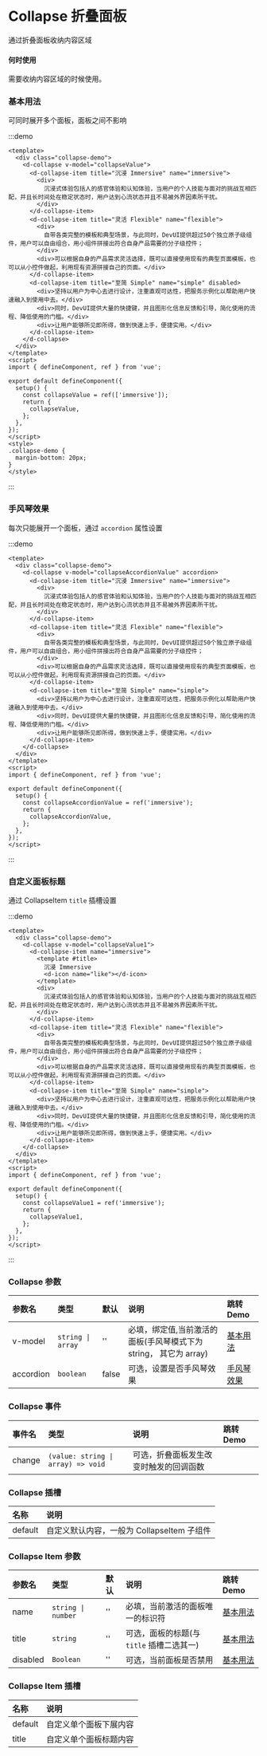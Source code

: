 # Collapse 折叠面板

通过折叠面板收纳内容区域

#### 何时使用

需要收纳内容区域的时候使用。

### 基本用法

可同时展开多个面板，面板之间不影响

:::demo

```vue
<template>
  <div class="collapse-demo">
    <d-collapse v-model="collapseValue">
      <d-collapse-item title="沉浸 Immersive" name="immersive">
        <div>
          沉浸式体验包括人的感官体验和认知体验，当用户的个人技能与面对的挑战互相匹配，并且长时间处在稳定状态时，用户达到心流状态并且不易被外界因素所干扰。
        </div>
      </d-collapse-item>
      <d-collapse-item title="灵活 Flexible" name="flexible">
        <div>
          自带各类完整的模板和典型场景，与此同时，DevUI提供超过50个独立原子级组件，用户可以自由组合，用小组件拼接出符合自身产品需要的分子级控件；
        </div>
        <div>可以根据自身的产品需求灵活选择，既可以直接使用现有的典型页面模板，也可以从小控件做起，利用现有资源拼接自己的页面。</div>
      </d-collapse-item>
      <d-collapse-item title="至简 Simple" name="simple" disabled>
        <div>坚持以用户为中心去进行设计，注重直观可达性，把服务示例化以帮助用户快速融入到使用中去。</div>
        <div>同时，DevUI提供大量的快捷键，并且图形化信息反馈和引导，简化使用的流程、降低使用的门槛。</div>
        <div>让用户能够所见即所得，做到快速上手，便捷实用。</div>
      </d-collapse-item>
    </d-collapse>
  </div>
</template>
<script>
import { defineComponent, ref } from 'vue';

export default defineComponent({
  setup() {
    const collapseValue = ref(['immersive']);
    return {
      collapseValue,
    };
  },
});
</script>
<style>
.collapse-demo {
  margin-bottom: 20px;
}
</style>
```

:::

### 手风琴效果

每次只能展开一个面板，通过 `accordion` 属性设置

:::demo

```vue
<template>
  <div class="collapse-demo">
    <d-collapse v-model="collapseAccordionValue" accordion>
      <d-collapse-item title="沉浸 Immersive" name="immersive">
        <div>
          沉浸式体验包括人的感官体验和认知体验，当用户的个人技能与面对的挑战互相匹配，并且长时间处在稳定状态时，用户达到心流状态并且不易被外界因素所干扰。
        </div>
      </d-collapse-item>
      <d-collapse-item title="灵活 Flexible" name="flexible">
        <div>
          自带各类完整的模板和典型场景，与此同时，DevUI提供超过50个独立原子级组件，用户可以自由组合，用小组件拼接出符合自身产品需要的分子级控件；
        </div>
        <div>可以根据自身的产品需求灵活选择，既可以直接使用现有的典型页面模板，也可以从小控件做起，利用现有资源拼接自己的页面。</div>
      </d-collapse-item>
      <d-collapse-item title="至简 Simple" name="simple">
        <div>坚持以用户为中心去进行设计，注重直观可达性，把服务示例化以帮助用户快速融入到使用中去。</div>
        <div>同时，DevUI提供大量的快捷键，并且图形化信息反馈和引导，简化使用的流程、降低使用的门槛。</div>
        <div>让用户能够所见即所得，做到快速上手，便捷实用。</div>
      </d-collapse-item>
    </d-collapse>
  </div>
</template>
<script>
import { defineComponent, ref } from 'vue';

export default defineComponent({
  setup() {
    const collapseAccordionValue = ref('immersive');
    return {
      collapseAccordionValue,
    };
  },
});
</script>
```

:::

### 自定义面板标题

通过 CollapseItem `title` 插槽设置

:::demo

```vue
<template>
  <div class="collapse-demo">
    <d-collapse v-model="collapseValue1">
      <d-collapse-item name="immersive">
        <template #title>
          沉浸 Immersive
          <d-icon name="like"></d-icon>
        </template>
        <div>
          沉浸式体验包括人的感官体验和认知体验，当用户的个人技能与面对的挑战互相匹配，并且长时间处在稳定状态时，用户达到心流状态并且不易被外界因素所干扰。
        </div>
      </d-collapse-item>
      <d-collapse-item title="灵活 Flexible" name="flexible">
        <div>
          自带各类完整的模板和典型场景，与此同时，DevUI提供超过50个独立原子级组件，用户可以自由组合，用小组件拼接出符合自身产品需要的分子级控件；
        </div>
        <div>可以根据自身的产品需求灵活选择，既可以直接使用现有的典型页面模板，也可以从小控件做起，利用现有资源拼接自己的页面。</div>
      </d-collapse-item>
      <d-collapse-item title="至简 Simple" name="simple">
        <div>坚持以用户为中心去进行设计，注重直观可达性，把服务示例化以帮助用户快速融入到使用中去。</div>
        <div>同时，DevUI提供大量的快捷键，并且图形化信息反馈和引导，简化使用的流程、降低使用的门槛。</div>
        <div>让用户能够所见即所得，做到快速上手，便捷实用。</div>
      </d-collapse-item>
    </d-collapse>
  </div>
</template>
<script>
import { defineComponent, ref } from 'vue';

export default defineComponent({
  setup() {
    const collapseValue1 = ref('immersive');
    return {
      collapseValue1,
    };
  },
});
</script>
```

:::

### Collapse 参数

| 参数名    | 类型              | 默认  | 说明                                                              | 跳转 Demo                 |
| :-------- | :---------------- | :---- | :---------------------------------------------------------------- | :------------------------ |
| v-model   | `string \| array` | ''    | 必填，绑定值,当前激活的面板(手风琴模式下为 string， 其它为 array) | [基本用法](#基本用法)     |
| accordion | `boolean`         | false | 可选，设置是否手风琴效果                                          | [手风琴效果](#手风琴效果) |

### Collapse 事件

| 事件名 | 类型                               | 说明                                   | 跳转 Demo |
| :----- | :--------------------------------- | :------------------------------------- | :-------- |
| change | `(value: string \| array) => void` | 可选，折叠面板发生改变时触发的回调函数 |           |

### Collapse 插槽

| 名称    | 说明                                       |
| :------ | :----------------------------------------- |
| default | 自定义默认内容，一般为 CollapseItem 子组件 |

### Collapse Item 参数

| 参数名   | 类型               | 默认 | 说明                                      | 跳转 Demo             |
| :------- | :----------------- | :--- | :---------------------------------------- | :-------------------- |
| name     | `string \| number` | ''   | 必填，当前激活的面板唯一的标识符          | [基本用法](#基本用法) |
| title    | `string`           | ''   | 可选，面板的标题(与 `title` 插槽二选其一) | [基本用法](#基本用法) |
| disabled | `Boolean`          | ''   | 可选，当前面板是否禁用                    | [基本用法](#基本用法) |

### Collapse Item 插槽

| 名称    | 说明                   |
| :------ | :--------------------- |
| default | 自定义单个面板下展内容 |
| title   | 自定义单个面板标题内容 |
